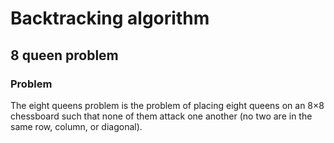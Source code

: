 # Backtracking algorithm

## 8 queen problem

### Problem
The eight queens problem is the problem of placing eight queens on an 8×8
chessboard such that none of them attack one another 
(no two are in the same row, column, or diagonal).